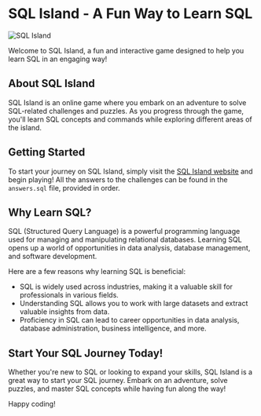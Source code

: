 # SQL Island - A Fun Way to Learn SQL


![SQL Island](https://i.imgur.com/zlFOFww.png)

Welcome to SQL Island, a fun and interactive game designed to help you learn SQL in an engaging way! 

## About SQL Island

SQL Island is an online game where you embark on an adventure to solve SQL-related challenges and puzzles. As you progress through the game, you'll learn SQL concepts and commands while exploring different areas of the island.

## Getting Started

To start your journey on SQL Island, simply visit the [SQL Island website](https://sql-island.informatik.uni-kl.de/) and begin playing! All the answers to the challenges can be found in the `answers.sql` file, provided in order.

## Why Learn SQL?

SQL (Structured Query Language) is a powerful programming language used for managing and manipulating relational databases. Learning SQL opens up a world of opportunities in data analysis, database management, and software development.

Here are a few reasons why learning SQL is beneficial:

- SQL is widely used across industries, making it a valuable skill for professionals in various fields.
- Understanding SQL allows you to work with large datasets and extract valuable insights from data.
- Proficiency in SQL can lead to career opportunities in data analysis, database administration, business intelligence, and more.

## Start Your SQL Journey Today!

Whether you're new to SQL or looking to expand your skills, SQL Island is a great way to start your SQL journey. Embark on an adventure, solve puzzles, and master SQL concepts while having fun along the way!

Happy coding!

